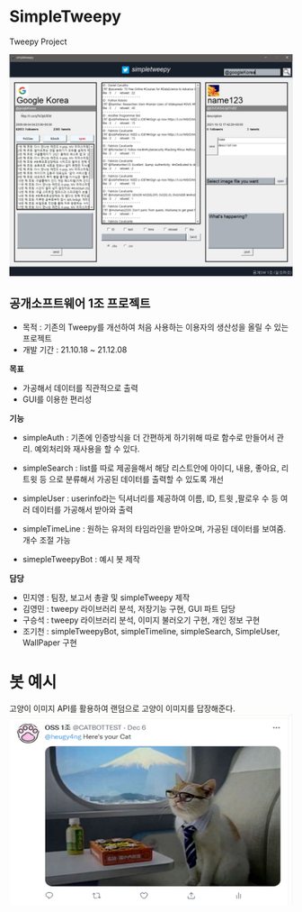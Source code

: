 # SimpleTweepy
Tweepy Project


![1.png](1.jpg)
## 공개소프트웨어 1조 프로젝트

- 목적 : 기존의 Tweepy를 개선하여 처음 사용하는 이용자의 생산성을 올릴 수 있는 프로젝트
- 개발 기간 : 21.10.18 ~ 21.12.08

**목표**
- 가공해서 데이터를 직관적으로 출력
- GUI를 이용한 편리성




**기능**
- simpleAuth : 기존에 인증방식을 더 간편하게 하기위해 따로 함수로 만들어서 관리. 예외처리와 재사용을 할 수 있다.
- simpleSearch : list를 따로 제공을해서 해당 리스트안에 아이디, 내용, 좋아요, 리트윗 등 으로 분류해서
가공된 데이터를 출력할 수 있도록 개선

- simpleUser : userinfo라는 딕셔너리를 제공하여 이름, ID, 트윗 ,팔로우 수 등 여러 데이터를 가공해서 받아와 출력

- simpleTimeLine : 원하는 유저의 타임라인을 받아오며, 
가공된 데이터를 보여줌. 개수 조절 가능
- simepleTweepyBot : 예시 봇 제작 



**담당**

- 민지영 : 팀장, 보고서 총괄 및 simpleTweepy 제작
- 김영민 : tweepy 라이브러리 분석, 저장기능 구현, GUI 파트 담당
- 구승석 : tweepy 라이브러리 분석, 이미지 불러오기 구현, 개인 정보 구현 
- 조기천 : simpleTweepyBot, simpleTimeline, simpleSearch, SimpleUser, WallPaper 구현
 
 
 
# 봇 예시
고양이 이미지 API를 활용하여 랜덤으로 고양이 이미지를 답장해준다.
![2.png](2.jpg)
